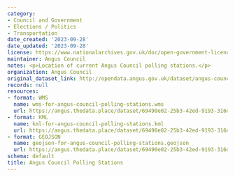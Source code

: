 ```yaml
---
category:
- Council and Government
- Elections / Politics
- Transportation
date_created: '2023-09-28'
date_updated: '2023-09-28'
license: https://www.nationalarchives.gov.uk/doc/open-government-licence/version/3/
maintainer: Angus Council
notes: <p>Location of current Angus Council polling stations.</p>
organization: Angus Council
original_dataset_link: http://opendata.angus.gov.uk/dataset/angus-council-polling-stations
records: null
resources:
- format: WMS
  name: wms-for-angus-council-polling-stations.wms
  url: https://angus.thedata.place/dataset/69490e02-25b3-42ed-9193-316d090d71be/resource/d4923d0c-96b2-4db3-9383-8cf7ac7f333a/download/wms-for-angus-council-polling-stations.wms
- format: KML
  name: kml-for-angus-council-polling-stations.kml
  url: https://angus.thedata.place/dataset/69490e02-25b3-42ed-9193-316d090d71be/resource/2de639c0-a9ce-4947-b461-9b0f5ed62c22/download/kml-for-angus-council-polling-stations.kml
- format: GEOJSON
  name: geojson-for-angus-council-polling-stations.geojson
  url: https://angus.thedata.place/dataset/69490e02-25b3-42ed-9193-316d090d71be/resource/ad89f132-31c8-47ea-a1c9-9d54f7d3c2ee/download/geojson-for-angus-council-polling-stations.geojson
schema: default
title: Angus Council Polling Stations
---
```

